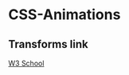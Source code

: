 # CSS-Animations

## Transforms link 
[W3 School](https://www.w3schools.com/cssref/css3_pr_transform.asp)